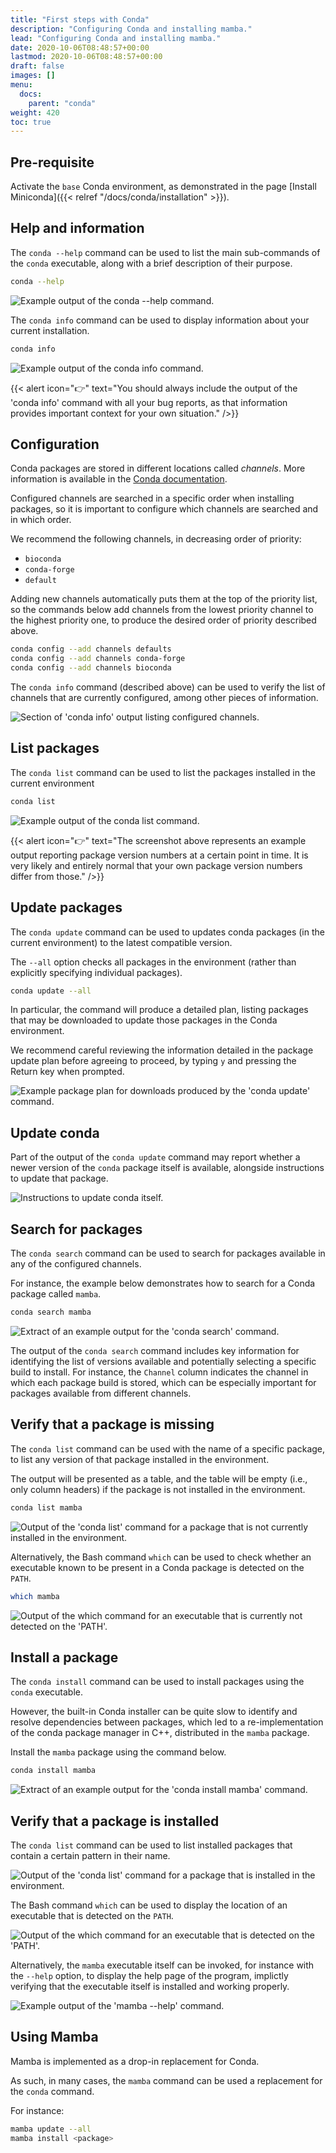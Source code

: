 ```yaml
---
title: "First steps with Conda"
description: "Configuring Conda and installing mamba."
lead: "Configuring Conda and installing mamba."
date: 2020-10-06T08:48:57+00:00
lastmod: 2020-10-06T08:48:57+00:00
draft: false
images: []
menu:
  docs:
    parent: "conda"
weight: 420
toc: true
---
```


## Pre-requisite

Activate the `base` Conda environment, as demonstrated in the page [Install Miniconda]({{< relref "/docs/conda/installation" >}}).

## Help and information

The `conda --help` command can be used to list the main sub-commands of the `conda`
executable, along with a brief description of their purpose.

```bash
conda --help
```

![Example output of the `conda --help` command.](conda-help.png)

The `conda info` command can be used to display information about your current installation.

```bash
conda info
```

![Example output of the `conda info` command.](conda-info.png)

{{< alert icon="👉" text="You should always include the output of the 'conda info' command with all your bug reports, as that information provides important context for your own situation." />}}

## Configuration

Conda packages are stored in different locations called _channels_.
More information is available in the [Conda documentation][conda-channels].

Configured channels are searched in a specific order when installing packages,
so it is important to configure which channels are searched and in which order.

We recommend the following channels, in decreasing order of priority:

- `bioconda`
- `conda-forge`
- `default`

Adding new channels automatically puts them at the top of the priority list,
so the commands below add channels from the lowest priority channel to the highest
priority one, to produce the desired order of priority described above.

```bash
conda config --add channels defaults
conda config --add channels conda-forge
conda config --add channels bioconda
```

The `conda info` command (described above) can be used to verify the list of channels
that are currently configured, among other pieces of information.

![Section of 'conda info' output listing configured channels.](conda-info-channels.png)

## List packages

The `conda list` command can be used to list the packages installed in the current
environment

```bash
conda list
```

![Example output of the `conda list` command.](conda-list.png)

{{< alert icon="👉" text="The screenshot above represents an example output reporting package version numbers at a certain point in time. It is very likely and entirely normal that your own package version numbers differ from those." />}}

## Update packages

The `conda update` command can be used to updates conda packages (in the current environment)
to the latest compatible version.

The `--all` option checks all packages in the environment (rather than explicitly specifying
individual packages).

```bash
conda update --all
```

In particular, the command will produce a detailed plan, listing packages that may be downloaded to
update those packages in the Conda environment.

We recommend careful reviewing the information detailed in the package update plan before agreeing to
proceed, by typing `y` and pressing the Return key when prompted.

![Example package plan for downloads produced by the 'conda update' command.](conda-update-download.png)

## Update conda

Part of the output of the `conda update` command may report whether a newer version of the `conda` package
itself is available, alongside instructions to update that package.

![Instructions to update conda itself.](conda-update-conda.png)

## Search for packages

The `conda search` command can be used to search for packages available in any of the configured channels.

For instance, the example below demonstrates how to search for a Conda package called `mamba`.

```bash
conda search mamba
```

![Extract of an example output for the 'conda search' command.](conda-search.png)

The output of the `conda search` command includes key information for identifying the list of versions
available and potentially selecting a specific build to install.
For instance, the `Channel` column indicates the channel in which each package build is stored, which
can be especially important for packages available from different channels.

## Verify that a package is missing

The `conda list` command can be used with the name of a specific package, to list any version of that
package installed in the environment.

The output will be presented as a table, and the table will be empty (i.e., only column headers)
if the package is not installed in the environment.

```bash
conda list mamba
```

![Output of the 'conda list' command for a package that is not currently installed in the environment.](conda-list-mamba-missing.png)

Alternatively, the Bash command `which` can be used to check whether an executable known to be present
in a Conda package is detected on the `PATH`.

```bash
which mamba
```

![Output of the `which` command for an executable that is currently not detected on the 'PATH'.](which-mamba-missing.png)

## Install a package

The `conda install` command can be used to install packages using the `conda` executable.

However, the built-in Conda installer can be quite slow to identify and resolve dependencies
between packages, which led to a re-implementation of the conda package manager in C++,
distributed in the `mamba` package.

Install the `mamba` package using the command below.

```bash
conda install mamba
```

![Extract of an example output for the 'conda install mamba' command.](conda-install-mamba.png)

## Verify that a package is installed

The `conda list` command can be used to list installed packages that contain a certain pattern in their name.

![Output of the 'conda list' command for a package that is installed in the environment.](conda-list-mamba-present.png)

The Bash command `which` can be used to display the location of an executable that is detected on the `PATH`.

![Output of the `which` command for an executable that is detected on the 'PATH'.](which-mamba-missing.png)

Alternatively, the `mamba` executable itself can be invoked, for instance with the `--help` option,
to display the help page of the program, implictly verifying that the executable itself is installed
and working properly.

![Example output of the 'mamba --help' command.](mamba-help.png)

## Using Mamba

Mamba is implemented as a drop-in replacement for Conda.

As such, in many cases, the `mamba` command can be used a replacement for the `conda` command.

For instance:

```bash
mamba update --all
mamba install <package>
```

<!-- Link definitions -->

[conda-channels]: https://docs.conda.io/projects/conda/en/latest/user-guide/concepts/channels.html
